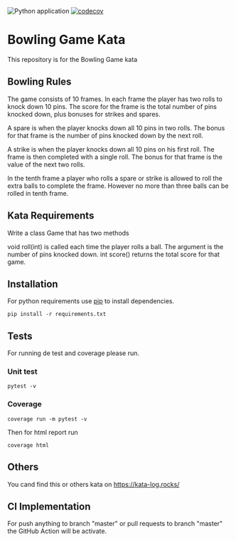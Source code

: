 ![Python application](https://github.com/ChrisVidal10/bowling_game_kata/workflows/Python%20application/badge.svg?branch=master) 
[![codecov](https://codecov.io/gh/ChrisVidal10/bowling_game_kata/branch/master/graph/badge.svg)](https://codecov.io/gh/ChrisVidal10/bowling_game_kata)

# Bowling Game Kata

This repository is for the Bowling Game kata

## Bowling Rules
The game consists of 10 frames. In each frame the player has two rolls to knock down 10 pins. The score for the frame is the total number of pins knocked down, plus bonuses for strikes and spares.

A spare is when the player knocks down all 10 pins in two rolls. The bonus for that frame is the number of pins knocked down by the next roll.

A strike is when the player knocks down all 10 pins on his first roll. The frame is then completed with a single roll. The bonus for that frame is the value of the next two rolls.

In the tenth frame a player who rolls a spare or strike is allowed to roll the extra balls to complete the frame. However no more than three balls can be rolled in tenth frame.

## Kata Requirements
Write a class Game that has two methods

void roll(int) is called each time the player rolls a ball. The argument is the number of pins knocked down.
int score() returns the total score for that game.

## Installation

For python requirements use [pip](https://pip.pypa.io/en/stable/) to install dependencies.
```
pip install -r requirements.txt
```

## Tests
For running de test and coverage please run.

### Unit test
```
pytest -v
```

### Coverage
```
coverage run -m pytest -v
```

Then for html report run
```
coverage html
```

## Others
You cand find this or others kata on https://kata-log.rocks/

## CI Implementation
For push anything to branch "master" or pull requests to branch "master" the GitHub Action will be activate.
